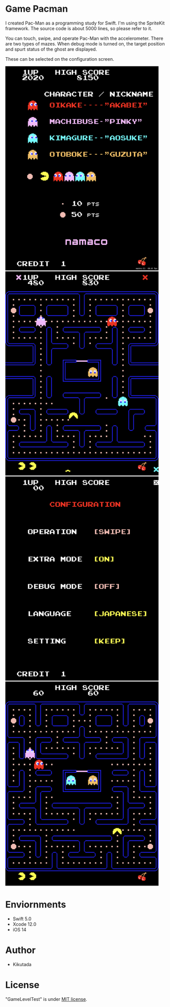 # Game Pacman

I created Pac-Man as a programming study for Swift.
I'm using the SpriteKit framework.
The source code is about 5000 lines, so please refer to it.

You can touch, swipe, and operate Pac-Man with the accelerometer.
There are two types of mazes.
When debug mode is turned on, the target position and spurt status of the ghost are displayed.

These can be selected on the configuration screen.

<img src="https://github.com/Kikutada/0008_GamePacman/blob/main/images/IMG_001.PNG?raw=true" width=480>
<img src="https://github.com/Kikutada/0008_GamePacman/blob/main/images/IMG_002.PNG?raw=true" width=480>
<img src="https://github.com/Kikutada/0008_GamePacman/blob/main/images/IMG_003.PNG?raw=true" width=480>
<img src="https://github.com/Kikutada/0008_GamePacman/blob/main/images/IMG_004.PNG?raw=true" width=480>

# Enviornments

* Swift 5.0
* Xcode 12.0
* iOS 14

# Author

* Kikutada

# License

"GameLevelTest" is under [MIT license](https://en.wikipedia.org/wiki/MIT_License).

